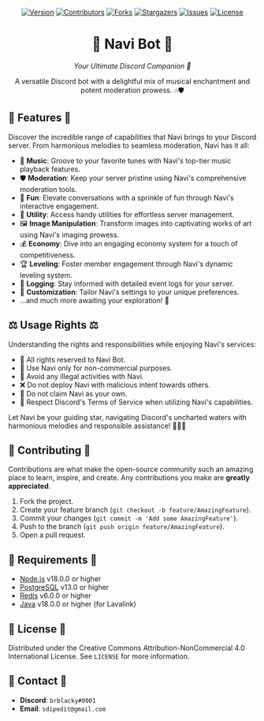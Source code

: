 <div align="center">

[![Version][version-shield]](version-url)
[![Contributors][contributors-shield]][contributors-url]
[![Forks][forks-shield]][forks-url]
[![Stargazers][stars-shield]][stars-url]
[![Issues][issues-shield]][issues-url]
[![License][license-shield]][license-url]

# 🤖 **Navi Bot** 🎵

*Your Ultimate Discord Companion 🚀*

A versatile Discord bot with a delightful mix of musical enchantment and potent moderation prowess. 🎶🛡️

</div>

## 🌟 **Features** 🌟

Discover the incredible range of capabilities that Navi brings to your Discord server. From harmonious melodies to seamless moderation, Navi has it all:

- 🎵 **Music**: Groove to your favorite tunes with Navi's top-tier music playback features.
- 🛡️ **Moderation**: Keep your server pristine using Navi's comprehensive moderation tools.
- 🎉 **Fun**: Elevate conversations with a sprinkle of fun through Navi's interactive engagement.
- 🔧 **Utility**: Access handy utilities for effortless server management.
- 🖼️ **Image Manipulation**: Transform images into captivating works of art using Navi's imaging prowess.
- 💰 **Economy**: Dive into an engaging economy system for a touch of competitiveness.
- 🏆 **Leveling**: Foster member engagement through Navi's dynamic leveling system.
- 📜 **Logging**: Stay informed with detailed event logs for your server.
- 🎨 **Customization**: Tailor Navi's settings to your unique preferences.
- ...and much more awaiting your exploration! 🌠

## ⚖️ **Usage Rights** ⚖️

Understanding the rights and responsibilities while enjoying Navi's services:

- 🔐 All rights reserved to Navi Bot.
- 🚫 Use Navi only for non-commercial purposes.
- 🚫 Avoid any illegal activities with Navi.
- ❌ Do not deploy Navi with malicious intent towards others.
- 📛 Do not claim Navi as your own.
- 📛 Respect Discord's Terms of Service when utilizing Navi's capabilities.

Let Navi be your guiding star, navigating Discord's uncharted waters with harmonious melodies and responsible assistance! 🚀🎹🤖

## 📝 **Contributing** 📝

Contributions are what make the open-source community such an amazing place to learn, inspire, and create. Any contributions you make are **greatly appreciated**.

1. Fork the project.
2. Create your feature branch (`git checkout -b feature/AmazingFeature`).
3. Commit your changes (`git commit -m 'Add some AmazingFeature'`).
4. Push to the branch (`git push origin feature/AmazingFeature`).
5. Open a pull request.

## 🔧 **Requirements** 🔧

- [Node.js](https://nodejs.org/en/) v18.0.0 or higher
- [PostgreSQL](https://www.postgresql.org/) v13.0 or higher
- [Redis](https://redis.io/) v6.0.0 or higher
- [Java](https://www.java.com/en/) v18.0.0 or higher (for Lavalink)
## 📜 **License** 📜

Distributed under the Creative Commons Attribution-NonCommercial 4.0 International License. See `LICENSE` for more information.

## 📧 **Contact** 📧

- **Discord**: `brblacky#0001`
- **Email**: `sdipedit@gmail.com`

[version-shield]: https://img.shields.io/github/package-json/v/brblacky/Navi?style=for-the-badge
[contributors-shield]: https://img.shields.io/github/contributors/brblacky/Navi.svg?style=for-the-badge
[contributors-url]: https://github.com/brblacky/Navi/graphs/contributors
[forks-shield]: https://img.shields.io/github/forks/brblacky/Navi.svg?style=for-the-badge
[forks-url]: https://github.com/brblacky/Navi/network/members
[stars-shield]: https://img.shields.io/github/stars/brblacky/Navi.svg?style=for-the-badge
[stars-url]: https://github.com/brblacky/Navi/stargazers
[issues-shield]: https://img.shields.io/github/issues/brblacky/Navi.svg?style=for-the-badge
[issues-url]: https://github.com/brblacky/Navi/issues
[license-shield]: https://img.shields.io/github/license/brblacky/Navi.svg?style=for-the-badge
[license-url]: https://github.com/brblacky/Navi/blob/master/LICENSE
